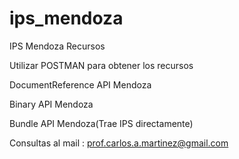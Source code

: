 # ips_mendoza
IPS Mendoza Recursos

Utilizar POSTMAN para obtener los recursos

DocumentReference API Mendoza

Binary API Mendoza

Bundle API Mendoza(Trae IPS directamente)

Consultas al mail : prof.carlos.a.martinez@gmail.com


